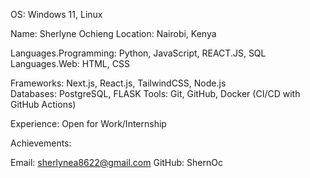 OS: Windows 11, Linux 

Name: Sherlyne Ochieng 
Location: Nairobi, Kenya

Languages.Programming: Python, JavaScript, REACT.JS, SQL 
Languages.Web: HTML, CSS

Frameworks: Next.js, React.js, TailwindCSS, Node.js  
Databases: PostgreSQL, FLASK
Tools: Git, GitHub, Docker (CI/CD with GitHub Actions)

Experience:
Open for Work/Internship 

Achievements:

Email: sherlynea8622@gmail.com
GitHub: ShernOc
